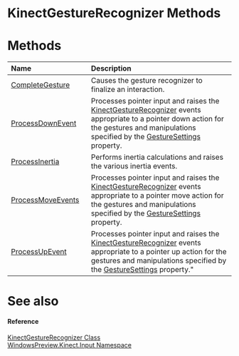 KinectGestureRecognizer Methods  
===============================  

<span id="publicmethodsSection"></span>

Methods  
=======  

<table>
<colgroup>
<col width="30%" />
<col width="60%" />
</colgroup>
<thead>
<tr class="header">
<th align="left">Name</th>
<th align="left">Description</th>
</tr>
</thead>
<tbody>
<tr class="odd">
<td align="left"><a href="Methods/CompleteGesture_Method.md">CompleteGesture</a></td>
<td align="left">Causes the gesture recognizer to finalize an interaction.</td>
</tr>
<tr class="even">
<td align="left"><a href="Methods/ProcessDownEvent_Method.md">ProcessDownEvent</a></td>
<td align="left">Processes pointer input and raises the <a href="../KinectGestureRecognizer.md">KinectGestureRecognizer</a> events appropriate to a pointer down action for the gestures and manipulations specified by the <a href="Properties/GestureSettings_Property.md">GestureSettings</a> property.</td>
</tr>
<tr class="odd">
<td align="left"><a href="Methods/ProcessInertia_Method.md">ProcessInertia</a></td>
<td align="left">Performs inertia calculations and raises the various inertia events.</td>
</tr>
<tr class="even">
<td align="left"><a href="Methods/ProcessMoveEvents_Method.md">ProcessMoveEvents</a></td>
<td align="left">Processes pointer input and raises the <a href="../KinectGestureRecognizer.md">KinectGestureRecognizer</a> events appropriate to a pointer move action for the gestures and manipulations specified by the <a href="Properties/GestureSettings_Property.md">GestureSettings</a> property.</td>
</tr>
<tr class="odd">
<td align="left"><a href="Methods/ProcessUpEvent_Method.md">ProcessUpEvent</a></td>
<td align="left">Processes pointer input and raises the <a href="../KinectGestureRecognizer.md">KinectGestureRecognizer</a> events appropriate to a pointer up action for the gestures and manipulations specified by the <a href="Properties/GestureSettings_Property.md">GestureSettings</a> property.&quot;</td>
</tr>
</tbody>
</table>

<span id="ID4EI"></span>

See also  
========  

<span id="ID4EK"></span>
#### Reference  

[KinectGestureRecognizer Class](../KinectGestureRecognizer.md)  
 [WindowsPreview.Kinect.Input Namespace](../../Kinect.Input.md)  



<!--Please do not edit the data in the comment block below.-->
<!--
TOCTitle : KinectGestureRecognizer Methods
RLTitle : KinectGestureRecognizer Methods
KeywordK : KinectGestureRecognizer class, methods
KeywordA : Methods.T:WindowsPreview.Kinect.Input.KinectGestureRecognizer
AssetID : Methods.T:WindowsPreview.Kinect.Input.KinectGestureRecognizer
Locale : en-us
CommunityContent : 1
TargetOS : Windows
TopicType : kbSyntax
DocSet : K4Wv2
ProjType : K4Wv2Proj
Technology : Kinect for Windows
Product : Kinect for Windows SDK v2
productversion : 20
-->
